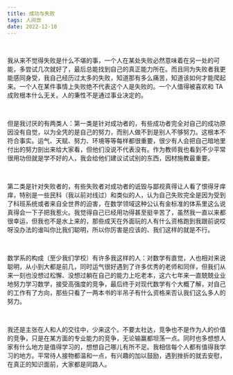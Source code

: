 ```yaml
---
title: 成功与失败
tags: 人间世
date: 2022-12-10
---
```


<br/>

我从来不觉得失败是什么不堪的事，一个人在某处失败必然意味着在另一处的可能，多尝试几次就好了，最后总能找到自己的真正能力所在。而且同为失败者我更能感同身受，我自己经历过太多的失败，知道那有多么痛苦，知道该如何才能爬起来。一个人在某件事情上失败绝不代表这个人是失败的。一个人值得被喜欢和 TA 成败根本什么无关。人的秉性不是通过事业决定的。

<br/>

但是我讨厌的有两类人：第一类是针对成功者的，有些成功者完全对自己的成功原因没有自觉，以为全凭的是自己的努力，而别人做不到是别人不够努力。这根本不符合事实。运气、天赋、努力、环境等等每样都很重要，很少有人会把自己暗地里付出的努力剖出来给大家看，但他们没说不代表没有。作为教师我也看到不少平常很用功但就是学不好的人，我会给他们建议试试别的东西，因材施教最重要。

<br/>

第二类是针对失败者的，有些失败者对成功者的诋毁与鄙视真得让人看了恨得牙痒痒，特别是一些民科（我以前对线过）和类似的人，认为自己失败完全是因为受到了科班系统或者来自全世界的迫害，在数学领域这种公认有金标准的体系里这么说真得会一下子把我惹火。我觉得自己已经用功得甚至挺辛苦了，虽然我一直以来都很幸运，但我也不是水上来的，那些成天在外面玩的人有什么资格跑到我跟前说哎呀没办法的谁叫你比我们聪明，所以你厉害是应该的、我们这样的就是不行。

<br/>

数学系的构成（至少我们学校）有许多我这样的人：对数学有直觉，人也相对来说聪明，从小到大都是前几，同时运气很好遇到了许多优秀的老师和同伴，但我们从来一刻也没想过松懈、没想过躺在自己的能力上吃老本，这六七年来一直兢兢业业地努力学习数学，接受高强度的竞争，最后终于对现代数学有个大概了解，对自己的工作有了方向，那些只看了一两本书的半吊子有什么资格来否认我们这么多人的努力。

<br/>

我还是主张在人和人的交往中，少来这个。不要太社达，竞争也不是作为人的价值的竞争，只是在某方面的专业能力的竞争，无论输赢都坦荡一点。同时也多想想人家有什么地方是值得学习的，想想自己哪儿有所不足。我相信每个人都有值得我学习的地方。平常待人接物都温和一点，有兴趣的加以鼓励，遇到挫折的就去安慰，在真正的知识面前，大家都是同路人。